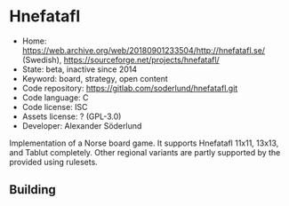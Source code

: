 # Hnefatafl

- Home: https://web.archive.org/web/20180901233504/http://hnefatafl.se/ (Swedish), https://sourceforge.net/projects/hnefatafl/
- State: beta, inactive since 2014
- Keyword: board, strategy, open content
- Code repository: https://gitlab.com/soderlund/hnefatafl.git
- Code language: C
- Code license: ISC
- Assets license: ? (GPL-3.0)
- Developer: Alexander Söderlund

Implementation of a Norse board game. It supports Hnefatafl 11x11, 13x13, and Tablut completely. Other regional variants are partly supported by the provided using rulesets.

## Building
